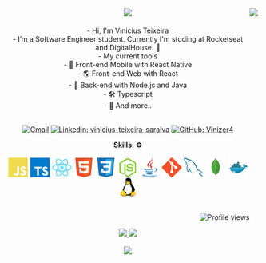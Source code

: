<div align="center" padding="5em"> 
<img src="https://readme-typing-svg.herokuapp.com/?color=00bfbf&size=35&center=true&vCenter=true&width=1000&lines=HELLO,+MY+NAME+is+Vinicius+Teixeira+Saraiva;I'm++JavaScript+Developer;I+from+Brasil,+GO;Certified+Tech+Developer+at+Digital+House;Ignite+Rocketseat;Be+Welcome!+:%29">
<img align="right" height="580em" src="https://raw.githubusercontent.com/gist/vinizer4/52391cb644a9e12c791d91129508aeec/raw/c2de309dd4eb151ddb41e6b32f818d4dd0aa4259/githubcard.svg"/>
<div>
<br>
- Hi, I'm Vinicius Teixeira
<br>
- I’m a Software Engineer student. Currently I'm studing at Rocketseat and DigitalHouse. 🚀
<br>
- My current tools
<br>
- 📲 Front-end Mobile with React Native
<br>
- 🌎 Front-end Web with React
<br>
- 📡 Back-end with Node.js and Java
<br>
- 🛠️ Typescript
<br>
- 🧰 And more..
<br>
<br>
  

  [![Gmail](https://img.shields.io/twitter/url?label=email&logo=gmail&style=social&url=http%3A%2F%2Fmailto%3Astephanyn7%40gmail.com)](mailto:vinicius.ts.online@gmail.com)
  [![Linkedin: vinicius-teixeira-saraiva](https://img.shields.io/badge/-Vinicius-blue?style=flat-square&logo=Linkedin&logoColor=white&link=https://www.linkedin.com/in/vinicius-teixeira-saraiva/)](https://www.linkedin.com/in/vinicius-teixeira-saraiva/)
  [![GitHub: Vinizer4](https://img.shields.io/github/followers/vinizer4?label=follow&style=social)](https://github.com/vinizer4)



<div style="display: inline_block">
    <strong height="40em">Skills: ⚙️</strong>
    <br>
    <br>
    <img align="center" alt="" height="40em" width="40em" src="https://raw.githubusercontent.com/devicons/devicon/master/icons/javascript/javascript-plain.svg">
    <img align="center" alt="" height="40em" width="40em" src="https://raw.githubusercontent.com/devicons/devicon/master/icons/typescript/typescript-plain.svg">
    <img align="center" alt="" height="40em" width="40em" src="https://raw.githubusercontent.com/devicons/devicon/master/icons/react/react-original.svg">
    <img align="center" alt="" height="40em" width="40em" src="https://raw.githubusercontent.com/devicons/devicon/master/icons/html5/html5-original.svg">
    <img align="center" alt="" height="40em" width="40em" src="https://raw.githubusercontent.com/devicons/devicon/master/icons/css3/css3-original.svg">
    <img align="center" alt="" height="40em" width="40em" src="https://raw.githubusercontent.com/devicons/devicon/master/icons/nodejs/nodejs-original.svg">
    <img align="center" alt="" height="40em" width="40em" src="https://raw.githubusercontent.com/devicons/devicon/master/icons/java/java-original.svg">
    <img align="center" alt="" height="40em" width="40em" src="https://raw.githubusercontent.com/devicons/devicon/master/icons/git/git-original.svg">
    <img align="center" alt="" height="40em" width="40em" src="https://raw.githubusercontent.com/devicons/devicon/master/icons/mysql/mysql-original.svg">
    <img align="center" alt="" height="40em" width="40em" src="https://raw.githubusercontent.com/devicons/devicon/master/icons/mongodb/mongodb-original.svg">
    <img align="center" alt="" height="40em" width="40em" src="https://raw.githubusercontent.com/devicons/devicon/master/icons/docker/docker-original.svg">
    <img align="center" alt="" height="40em" width="40em" src="https://raw.githubusercontent.com/devicons/devicon/master/icons/linux/linux-original.svg">
 </div>
 <br>
<p align="right">  <img src="https://komarev.com/ghpvc/?username=vinizer4&color=green" alt="Profile views" /> </p>
<div align="center">
    <a href="https://github.com/vinizer4">
    <img height="160em" src="https://github-readme-stats.vercel.app/api?username=vinizer4&show_icons=true&theme=gotham&include_all_commits=true&count_private=true"/>
    <img height="160em" src="https://github-readme-stats.vercel.app/api/top-langs/?username=vinizer4&layout=compact&langs_count=7&theme=gotham"/>
</div>
<br>
<img border-radius="10px" height="350em" src="https://activity-graph.herokuapp.com/graph?username=vinizer4&theme=gotham&hide_border=true&area=true"/>
